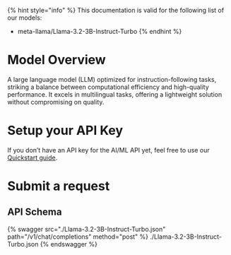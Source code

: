 [#references:start]: <> ({ "template": "openapi" })
{% hint style="info" %}
This documentation is valid for the following list of our models:
* meta-llama/Llama-3.2-3B-Instruct-Turbo
{% endhint %}

# Model Overview
A large language model (LLM) optimized for instruction-following tasks, striking a balance between computational efficiency and high-quality performance. It excels in multilingual tasks, offering a lightweight solution without compromising on quality.

# Setup your API Key
If you don’t have an API key for the AI/ML API yet, feel free to use our [Quickstart guide](https://docs.aimlapi.com/quickstart/setting-up).

# Submit a request
## API Schema
{% swagger src="./Llama-3.2-3B-Instruct-Turbo.json" path="/v1/chat/completions" method="post" %}
./Llama-3.2-3B-Instruct-Turbo.json
{% endswagger %}

[#references:end]: <> ({})